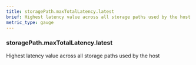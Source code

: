 ```yaml
---
title: storagePath.maxTotalLatency.latest
brief: Highest latency value across all storage paths used by the host
metric_type: gauge
---
```

### storagePath.maxTotalLatency.latest

Highest latency value across all storage paths used by the host